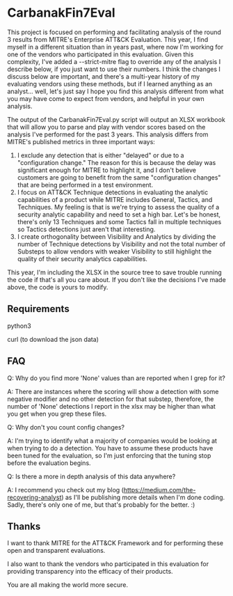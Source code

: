 # CarbanakFin7Eval
This project is focused on performing and facilitating analysis of the round 3 results from MITRE's Enterprise ATT&CK Evaluation. This year, I find myself in a different situation than in years past, where now I'm working for one of the vendors who participated in this evaluation. Given this complexity, I've added a --strict-mitre flag to override any of the analysis I describe below, if you just want to use their numbers. I think the changes I discuss below are important, and there's a multi-year history of my evaluating vendors using these methods, but if I learned anything as an analyst... well, let's just say I hope you find this analysis different from what you may have come to expect from vendors, and helpful in your own analysis.

The output of the CarbanakFin7Eval.py script will output an XLSX workbook that will allow you to parse and play with vendor scores based on the analysis I've performed for the past 3 years. This analysis differs from MITRE's published metrics in three important ways:
1) I exclude any detection that is either "delayed" or due to a "configuration change." The reason for this is because the delay was significant enough for MITRE to highlight it, and I don't believe customers are going to benefit from the same "configuration changes" that are being performed in a test environment.
2) I focus on ATT&CK Technique detections in evaluating the analytic capabilities of a product while MITRE includes General, Tactics, and Techniques. My feeling is that is we're trying to assess the quality of a security analytic capability and need to set a high bar. Let's be honest, there's only 13 Techniques and some Tactics fall in multiple techniques so Tactics detections just aren't that interesting.
3) I create orthogonality between Visibility and Analytics by dividing the number of Technique detections by Visibility and not the total number of Substeps to allow vendors with weaker Visibility to still highlight the quality of their security analytics capabilities.  

This year, I'm including the XLSX in the source tree to save trouble running the code if that's all you care about. If you don't like the decisions I've made above, the code is yours to modify.

## Requirements
python3

curl (to download the json data)

## FAQ
Q: Why do you find more 'None' values than are reported when I grep for it?

A: There are instances where the scoring will show a detection with some negative modifier and no other detection for that substep, therefore, the number of 'None' detections I report in the xlsx may be higher than what you get when you grep these files.


Q: Why don't you count config changes?

A: I'm trying to identify what a majority of companies would be looking at when trying to do a detection. You have to assume these products have been tuned for the evaluation, so I'm just enforcing that the tuning stop before the evaluation begins. 


Q: Is there a more in depth analysis of this data anywhere?

A: I recommend you check out my blog (https://medium.com/the-recovering-analyst) as I'll be publishing more details when I'm done coding. Sadly, there's only one of me, but that's probably for the better. :)


## Thanks
I want to thank MITRE for the ATT&CK Framework and for performing these open and transparent evaluations.

I also want to thank the vendors who participated in this evaluation for providing transparency into the efficacy of their products. 

You are all making the world more secure.
